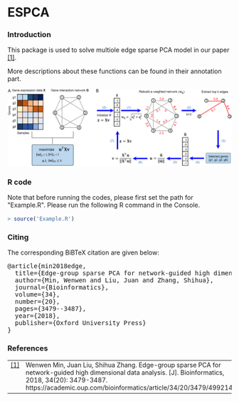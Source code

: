 # ESPCA 

### Introduction
This package is used to solve multiole edge sparse PCA model in our paper <a class="footnote-reference" href="#id2" id="id1">[1]</a>. 

More descriptions about these functions can be found in their annotation part.

<p align="center"> 
<img src="https://github.com/wenwenmin/ESPCA/blob/master/ESPCA.png">
</p>

### R code
Note that before running the codes, please first set the path for "Example.R".
Please run the following R command in the Console. 

``` r
> source('Example.R') 
```

### Citing
<p>The corresponding BiBTeX citation are given below:</p>
<div class="highlight-none"><div class="highlight"><pre>
@article{min2018edge,
  title={Edge-group sparse PCA for network-guided high dimensional data analysis},
  author={Min, Wenwen and Liu, Juan and Zhang, Shihua},
  journal={Bioinformatics},
  volume={34},
  number={20},
  pages={3479--3487},
  year={2018},
  publisher={Oxford University Press}
}</pre></div>
  
### References
<table class="docutils footnote" frame="void" id="id2" rules="none">
<colgroup><col class="label" /><col /></colgroup>
<tbody valign="top">
<tr><td class="label"><a class="fn-backref" href="#id2">[1]</a></td><td> 
Wenwen Min, Juan Liu, Shihua Zhang. Edge-group sparse PCA for network-guided high dimensional data analysis. [J]. Bioinformatics, 2018, 34(20): 3479-3487. 
https://academic.oup.com/bioinformatics/article/34/20/3479/4992141  
</td></tr>
</tbody>
</table>

